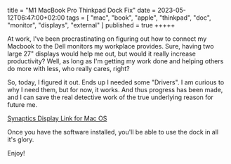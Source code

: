 title = "M1 MacBook Pro Thinkpad Dock Fix"
date = 2023-05-12T06:47:00+02:00
tags = [
    "mac",
    "book",
    "apple",
    "thinkpad",
    "doc",
    "monitor",
    "displays",
    "external"
]
published = true
+++++

At work, I've been procrastinating on figuring out how to connect my Macbook to the Dell monitors my workplace provides. Sure, having two large 27" displays would help me out, but would it really increase productivity? Well, as long as I'm getting my work done and helping others do more with less, who really cares, right?

So, today, I figured it out. Ends up I needed some "Drivers". I am curious to why I need them, but for now, it works. And thus progress has been made, and I can save the real detective work of the true underlying reason for future me.

[Synaptics Display Link for Mac OS](https://www.synaptics.com/products/displaylink-graphics/downloads/macos-connectivity-1.8.1?filetype=exe)

Once you have the software installed, you'll be able to use the dock in all it's glory.

Enjoy!
